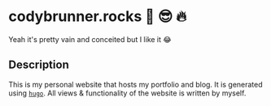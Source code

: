 # codybrunner.rocks :metal: :sunglasses: :fire:

Yeah it's pretty vain and conceited but I like it :joy:

## Description

This is my personal website that hosts my portfolio and blog. It is generated using [`hugo`](https://gohugo.io/). All views & functionality of the website is written by myself.